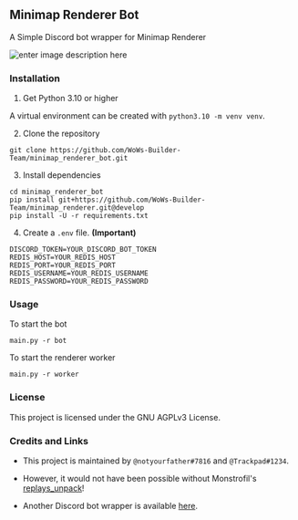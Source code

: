 ## Minimap Renderer Bot

  

A Simple Discord bot wrapper for Minimap Renderer

![enter image description here](https://github.com/WoWs-Builder-Team/minimap_renderer/blob/master/docs/minimap.gif?raw=true)

### Installation

  

1. Get Python 3.10 or higher

  

A virtual environment can be created with `python3.10 -m venv venv`.

  

2. Clone the repository

  

```
git clone https://github.com/WoWs-Builder-Team/minimap_renderer_bot.git
```

  

3. Install dependencies

  

```
cd minimap_renderer_bot
pip install git+https://github.com/WoWs-Builder-Team/minimap_renderer.git@develop
pip install -U -r requirements.txt
```

  

4. Create a `.env` file. **(Important)**

```
DISCORD_TOKEN=YOUR_DISCORD_BOT_TOKEN
REDIS_HOST=YOUR_REDIS_HOST
REDIS_PORT=YOUR_REDIS_PORT
REDIS_USERNAME=YOUR_REDIS_USERNAME
REDIS_PASSWORD=YOUR_REDIS_PASSWORD
```

  
 
### Usage

  

To start the bot

```
main.py -r bot
```

To start the renderer worker

```
main.py -r worker
```

### License

 
This project is licensed under the GNU AGPLv3 License.

  

### Credits and Links

  

- This project is maintained by `@notyourfather#7816` and `@Trackpad#1234`.

- However, it would not have been possible without Monstrofil's [replays_unpack](https://github.com/Monstrofil/replays_unpack)!

- Another Discord bot wrapper is available [here](https://github.com/padtrack/track).
